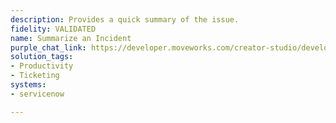 ```yaml
---
description: Provides a quick summary of the issue.
fidelity: VALIDATED
name: Summarize an Incident
purple_chat_link: https://developer.moveworks.com/creator-studio/developer-tools/purple-chat/?conversation=%7B%22startTimestamp%22%3A%2211%3A43+AM%22%2C%22messages%22%3A%5B%7B%22parts%22%3A%5B%7B%22richText%22%3A%22Give+me+a+summary+of+%3Cstrong%3EINC0013956%3C%2Fstrong%3E%22%7D%5D%2C%22role%22%3A%22user%22%7D%2C%7B%22parts%22%3A%5B%7B%22richText%22%3A%22Here%27s+a+summary+of+%3Cstrong%3EIncident+INC0013956%3C%2Fstrong%3E%3A%22%7D%2C%7B%22richText%22%3A%22%3Cstrong%3EIncident+Overview%3A%3C%2Fstrong%3E%5Cn%5CnThis+incident+%28%3Cstrong%3EINC0013956%3C%2Fstrong%3E%29+concerns+an+access+issue+within+the+%3Cstrong%3ESISSA%3C%2Fstrong%3E+system%2C+affecting+10+users+who+reported+the+problem+via+the+ChIP+path.+The+incident+is+currently+%27In+Progress%27+after+being+reopened+once.%5Cn%5Cn%3Cstrong%3EKey+Details%3A%3C%2Fstrong%3E%5Cn%5Cn%3Cul%3E%5Cn++%3Cli%3E%3Cstrong%3EImpact%3C%2Fstrong%3E%3A+Access+problem+affecting+10+users.%3C%2Fli%3E%5Cn++%3Cli%3E%3Cstrong%3EStatus%3C%2Fstrong%3E%3A+Currently+in+progress.%3C%2Fli%3E%5Cn++%3Cli%3E%3Cstrong%3EPriority%3C%2Fstrong%3E%3A+Planning+%28Priority+5%29%2C+Low+Urgency+%28Urgency+3%29.%3C%2Fli%3E%5Cn++%3Cli%3E%3Cstrong%3EResolution%3C%2Fstrong%3E%3A+Initially+resolved+by+the+caller+but+later+reopened%3B+resolution+code+indicates+%27Resolved+by+caller.%27%3C%2Fli%3E%5Cn++%3Cli%3E%3Cstrong%3EAssignment%3C%2Fstrong%3E%3A+Managed+by+the+Help+Desk+after+multiple+reassignments.%3C%2Fli%3E%5Cn%3C%2Ful%3E%5Cn%5CnThe+Service+Level+Agreement+%28SLA%29+requirements+for+this+incident+have+been+met.%22%7D%2C%7B%22citations%22%3A%5B%7B%22citationTitle%22%3A%22INC0013956%22%2C%22connectorName%22%3A%22servicenow%22%7D%5D%7D%5D%2C%22role%22%3A%22assistant%22%7D%5D%7D
solution_tags:
- Productivity
- Ticketing
systems:
- servicenow

---
```

